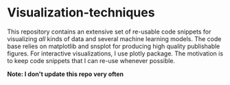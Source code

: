 # Visualization-techniques
This repository contains an extensive set of re-usable code snippets for visualizing *all* kinds of data and several machine learning models. The code base relies on matplotlib and snsplot for producing high quality publishable figures. For interactive visualizations, I use plotly package. The motivation is to keep code snippets that I can re-use whenever possible.

**Note: I don't update this repo very often**
